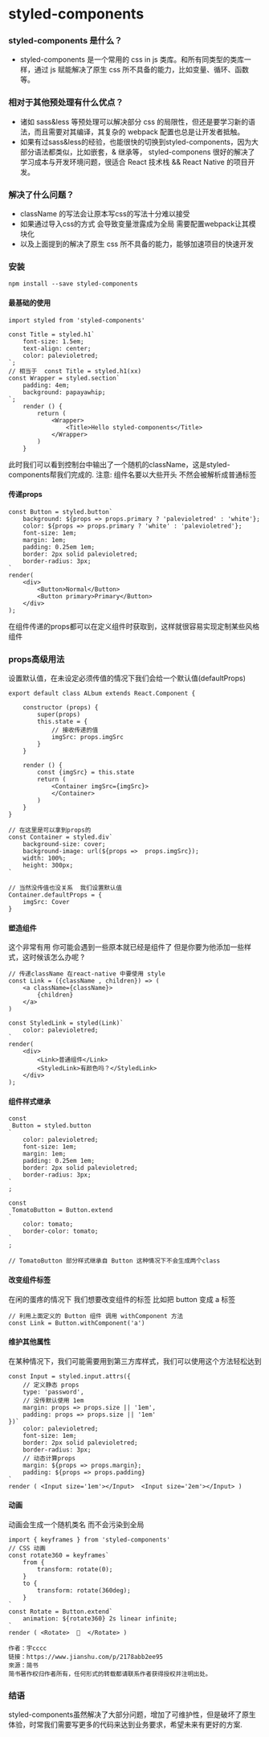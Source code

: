 # styled-components

### styled-components 是什么？

* styled-components 是一个常用的 css in js 类库。和所有同类型的类库一样，通过 js 赋能解决了原生 css 所不具备的能力，比如变量、循环、函数等。

### 相对于其他预处理有什么优点？

* 诸如 sass&less 等预处理可以解决部分 css 的局限性，但还是要学习新的语法，而且需要对其编译，其复杂的 webpack 配置也总是让开发者抵触。
* 如果有过sass&less的经验，也能很快的切换到styled-components，因为大部分语法都类似，比如嵌套，& 继承等， styled-componens 很好的解决了学习成本与开发环境问题，很适合 React 技术栈 && React Native 的项目开发。

### 解决了什么问题？

* className 的写法会让原本写css的写法十分难以接受
* 如果通过导入css的方式 会导致变量泄露成为全局 需要配置webpack让其模块化
* 以及上面提到的解决了原生 css 所不具备的能力，能够加速项目的快速开发

###  安装

```
npm install --save styled-components
```

#### 最基础的使用

    import styled from 'styled-components'

    const Title = styled.h1`
        font-size: 1.5em;
        text-align: center;
        color: palevioletred;
    `;
    // 相当于  const Title = styled.h1(xx)
    const Wrapper = styled.section`
        padding: 4em;
        background: papayawhip;
    `;
        render () {
            return (
                <Wrapper>
                    <Title>Hello styled-components</Title>
                </Wrapper>
            )
        }


此时我们可以看到控制台中输出了一个随机的className，这是styled-components帮我们完成的. 注意: 组件名要以大些开头 不然会被解析成普通标签

#### 传递props

    const Button = styled.button`
        background: ${props => props.primary ? 'palevioletred' : 'white'};
        color: ${props => props.primary ? 'white' : 'palevioletred'};
        font-size: 1em;
        margin: 1em;
        padding: 0.25em 1em;
        border: 2px solid palevioletred;
        border-radius: 3px;
    `
    render(
        <div>
            <Button>Normal</Button>
            <Button primary>Primary</Button>
        </div>
    );




在组件传递的props都可以在定义组件时获取到，这样就很容易实现定制某些风格组件

### props高级用法

设置默认值，在未设定必须传值的情况下我们会给一个默认值\(defaultProps\)

    export default class ALbum extends React.Component {

        constructor (props) {
            super(props)
            this.state = {
                // 接收传递的值
                imgSrc: props.imgSrc
            }
        }

        render () {
            const {imgSrc} = this.state
            return (
                <Container imgSrc={imgSrc}>
                </Container>
            )
        }
    }

    // 在这里是可以拿到props的 
    const Container = styled.div`
        background-size: cover;
        background-image: url(${props =>  props.imgSrc});
        width: 100%;    
        height: 300px;
    `

    // 当然没传值也没关系  我们设置默认值
    Container.defaultProps = {
        imgSrc: Cover
    }



#### 塑造组件

这个非常有用 你可能会遇到一些原本就已经是组件了 但是你要为他添加一些样式，这时候该怎么办呢 ?

    // 传递className 在react-native 中要使用 style
    const Link = ({className , children}) => (
        <a className={className}>
            {children}
        </a>
    )

    const StyledLink = styled(Link)`
        color: palevioletred;
    `
    render(
        <div>
            <Link>普通组件</Link>
            <StyledLink>有颜色吗？</StyledLink>
        </div>
    );




#### 组件样式继承

    const
     Button = styled.button
    `
        color: palevioletred;
        font-size: 1em;
        margin: 1em;
        padding: 0.25em 1em;
        border: 2px solid palevioletred;
        border-radius: 3px;
    `
    ;

    const
     TomatoButton = Button.extend
    `
        color: tomato;
        border-color: tomato;
    `
    ;

    // TomatoButton 部分样式继承自 Button 这种情况下不会生成两个class

#### 改变组件标签

在闲的蛋疼的情况下 我们想要改变组件的标签 比如把 button 变成 a 标签

```
// 利用上面定义的 Button 组件 调用 withComponent 方法
const Link = Button.withComponent('a')

```

#### 维护其他属性

在某种情况下，我们可能需要用到第三方库样式，我们可以使用这个方法轻松达到

    const Input = styled.input.attrs({
        // 定义静态 props
        type: 'password',
        // 没传默认使用 1em
        margin: props => props.size || '1em',
        padding: props => props.size || '1em'
    })`
        color: palevioletred;
        font-size: 1em;
        border: 2px solid palevioletred;
        border-radius: 3px;
        // 动态计算props
        margin: ${props => props.margin};
        padding: ${props => props.padding}
    `
    render ( <Input size='1em'></Input>  <Input size='2em'></Input> )


#### 动画

动画会生成一个随机类名 而不会污染到全局

    import { keyframes } from 'styled-components'
    // CSS 动画
    const rotate360 = keyframes`
        from {
            transform: rotate(0);
        }
        to {
            transform: rotate(360deg);
        }
    `
    const Rotate = Button.extend`
        animation: ${rotate360} 2s linear infinite;
    `
    render ( <Rotate>  💅  </Rotate> )

    作者：宇cccc
    链接：https://www.jianshu.com/p/2178abb2ee95
    來源：简书
    简书著作权归作者所有，任何形式的转载都请联系作者获得授权并注明出处。


### 结语

styled-components虽然解决了大部分问题，增加了可维护性，但是破坏了原生体验，时常我们需要写更多的代码来达到业务要求，希望未来有更好的方案.

  




